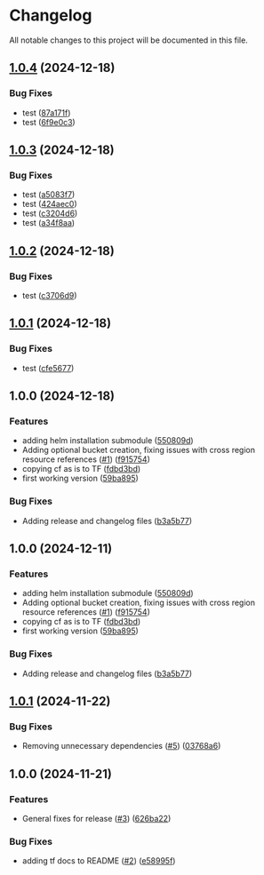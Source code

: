 # Changelog

All notable changes to this project will be documented in this file.

## [1.0.4](https://github.com/werner-nops/terraform-aws-nops-compute-copilot-onboarding/compare/v1.0.3...v1.0.4) (2024-12-18)


### Bug Fixes

* test ([87a171f](https://github.com/werner-nops/terraform-aws-nops-compute-copilot-onboarding/commit/87a171fc5291b9e4a2dff9f39132c0ac85211cf0))
* test ([6f9e0c3](https://github.com/werner-nops/terraform-aws-nops-compute-copilot-onboarding/commit/6f9e0c39ad0ce36f301df7414262e6bf3fe59f4a))

## [1.0.3](https://github.com/werner-nops/terraform-aws-nops-compute-copilot-onboarding/compare/v1.0.2...v1.0.3) (2024-12-18)


### Bug Fixes

* test ([a5083f7](https://github.com/werner-nops/terraform-aws-nops-compute-copilot-onboarding/commit/a5083f7e795a921a59029876c29a56b66d01bb1c))
* test ([424aec0](https://github.com/werner-nops/terraform-aws-nops-compute-copilot-onboarding/commit/424aec09e13c7a70723f1cf69965819198a8db30))
* test ([c3204d6](https://github.com/werner-nops/terraform-aws-nops-compute-copilot-onboarding/commit/c3204d66d0f2fc43c16478c707e97387d58e98b0))
* test ([a34f8aa](https://github.com/werner-nops/terraform-aws-nops-compute-copilot-onboarding/commit/a34f8aa78c80b8abbc758705f726622ef716a160))

## [1.0.2](https://github.com/werner-nops/terraform-aws-nops-compute-copilot-onboarding/compare/v1.0.1...v1.0.2) (2024-12-18)


### Bug Fixes

* test ([c3706d9](https://github.com/werner-nops/terraform-aws-nops-compute-copilot-onboarding/commit/c3706d91bcb270c547dc01adae1253d7b6e019db))

## [1.0.1](https://github.com/werner-nops/terraform-aws-nops-compute-copilot-onboarding/compare/v1.0.0...v1.0.1) (2024-12-18)


### Bug Fixes

* test ([cfe5677](https://github.com/werner-nops/terraform-aws-nops-compute-copilot-onboarding/commit/cfe5677b0fd26c1ab9a2498cacc0583450d6129d))

## 1.0.0 (2024-12-18)


### Features

* adding helm installation submodule ([550809d](https://github.com/werner-nops/terraform-aws-nops-compute-copilot-onboarding/commit/550809d703ad8a86fa633f7ca973c9540a00d2d9))
* Adding optional bucket creation, fixing issues with cross region resource references ([#1](https://github.com/werner-nops/terraform-aws-nops-compute-copilot-onboarding/issues/1)) ([f915754](https://github.com/werner-nops/terraform-aws-nops-compute-copilot-onboarding/commit/f915754f1205b15b345610ff6ae885b7c417b0e5))
* copying cf as is to TF ([fdbd3bd](https://github.com/werner-nops/terraform-aws-nops-compute-copilot-onboarding/commit/fdbd3bd88a691a3218692b82be8527772ec28add))
* first working version ([59ba895](https://github.com/werner-nops/terraform-aws-nops-compute-copilot-onboarding/commit/59ba895136737301f5195c9766b38aac56c78d56))


### Bug Fixes

* Adding release and changelog files ([b3a5b77](https://github.com/werner-nops/terraform-aws-nops-compute-copilot-onboarding/commit/b3a5b77155412211eea373fbd293baf177a99a5d))

## 1.0.0 (2024-12-11)


### Features

* adding helm installation submodule ([550809d](https://github.com/nops-io/terraform-aws-nops-compute-copilot-onboarding/commit/550809d703ad8a86fa633f7ca973c9540a00d2d9))
* Adding optional bucket creation, fixing issues with cross region resource references ([#1](https://github.com/nops-io/terraform-aws-nops-compute-copilot-onboarding/issues/1)) ([f915754](https://github.com/nops-io/terraform-aws-nops-compute-copilot-onboarding/commit/f915754f1205b15b345610ff6ae885b7c417b0e5))
* copying cf as is to TF ([fdbd3bd](https://github.com/nops-io/terraform-aws-nops-compute-copilot-onboarding/commit/fdbd3bd88a691a3218692b82be8527772ec28add))
* first working version ([59ba895](https://github.com/nops-io/terraform-aws-nops-compute-copilot-onboarding/commit/59ba895136737301f5195c9766b38aac56c78d56))


### Bug Fixes

* Adding release and changelog files ([b3a5b77](https://github.com/nops-io/terraform-aws-nops-compute-copilot-onboarding/commit/b3a5b77155412211eea373fbd293baf177a99a5d))

## [1.0.1](https://github.com/nops-io/terraform-aws-nops-commitment-management/compare/v1.0.0...v1.0.1) (2024-11-22)


### Bug Fixes

* Removing unnecessary dependencies ([#5](https://github.com/nops-io/terraform-aws-nops-commitment-management/issues/5)) ([03768a6](https://github.com/nops-io/terraform-aws-nops-commitment-management/commit/03768a605d8c34213239fda8a9f039ca850bf91d))

## 1.0.0 (2024-11-21)


### Features

* General fixes for release ([#3](https://github.com/nops-io/terraform-aws-nops-commitment-management/issues/3)) ([626ba22](https://github.com/nops-io/terraform-aws-nops-commitment-management/commit/626ba226a4681e33b65d39bb2147533651e752c1))


### Bug Fixes

* adding tf docs to README ([#2](https://github.com/nops-io/terraform-aws-nops-commitment-management/issues/2)) ([e58995f](https://github.com/nops-io/terraform-aws-nops-commitment-management/commit/e58995f65516d1526f1211bfa7bb88f4023eecdb))
